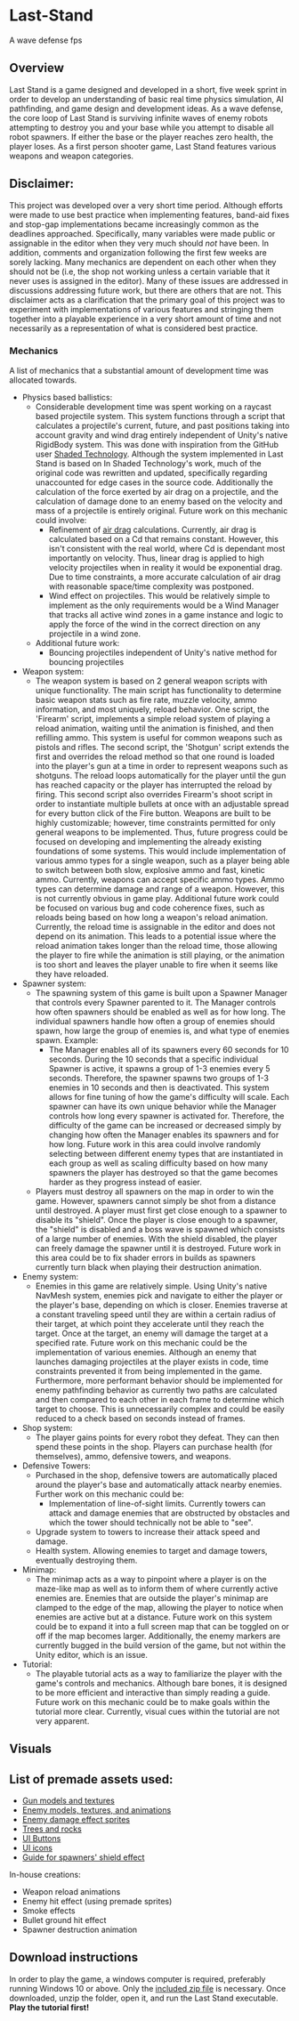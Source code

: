 # Last-Stand
A wave defense fps
## Overview
Last Stand is a game designed and developed in a short, five week sprint in order to develop an understanding of basic real time physics simulation, AI pathfinding, and
game design and development ideas. As a wave defense, the core loop of Last Stand is surviving infinite waves of enemy robots attempting to destroy you 
and your base while you attempt to disable all robot spawners. If either the base or the player reaches zero health, the player loses.
As a first person shooter game, Last Stand features various weapons and weapon categories. 

## Disclaimer:
  This project was developed over a very short time period. Although efforts were made to use best practice when implementing features, band-aid fixes and stop-gap implementations
  became increasingly common as the deadlines approached. Specifically, many variables were made public or assignable in the editor when they very much should _not_ have been.
  In addition, comments and organization following the first few weeks are sorely lacking. Many mechanics are dependent on each other when they should not be (i.e, the shop
  not working unless a certain variable that it never uses is assigned in the editor). Many of these issues are addressed in discussions addressing future work, but there are others
  that are not. This disclaimer acts as a clarification that the primary goal of this project was to experiment with implementations of various features and stringing them
  together into a playable experience in a very short amount of time and not necessarily as a representation of what is considered best practice.

### Mechanics
A list of mechanics that a substantial amount of development time was allocated towards.
- Physics based ballistics:
  - Considerable development time was spent working on a raycast based projectile system. This system functions through a script
  that calculates a projectile's current, future, and past positions taking into account gravity and wind drag entirely independent of Unity's native RigidBody system. 
  This was done with inspiration from the GitHub user
  [Shaded Technology](https://github.com/ShadedTechnology/SniperShootingTutorial). Although the system implemented in Last Stand is based on
  In Shaded Technology's work, much of the original code was rewritten and updated, specifically regarding unaccounted for edge cases in the source code. 
  Additionally the calculation of the force exerted by air drag on a projectile, and the calculation of damage done to an enemy based on the velocity and mass of a projectile
  is entirely original. Future work on this mechanic could involve: 
      - Refinement of [air drag](https://en.wikipedia.org/wiki/Drag_(physics))
        calculations. Currently, air drag is calculated based on a Cd that remains constant. However, this isn't consistent with the real world, where Cd is dependant most importantly
        on velocity. Thus, linear drag is applied to high velocity projectiles when in reality it would be exponential drag. Due to time constraints, a more accurate calculation
        of air drag with reasonable space/time complexity was postponed.
      - Wind effect on projectiles. This would be relatively simple to implement as the only requirements would be a Wind Manager that tracks all active wind zones in a game instance
      and logic to apply the force of the wind in the correct direction on any projectile in a wind zone.
  - Additional future work:
    - Bouncing projectiles independent of Unity's native method for bouncing projectiles
- Weapon system:
  - The weapon system is based on 2 general weapon scripts with unique functionality. The main script has functionality to determine basic weapon stats such as fire rate,
  muzzle velocity, ammo information, and most uniquely, reload behavior. One script, the 'Firearm' script, implements a simple reload system of playing a reload animation, waiting until the animation
  is finished, and then refilling ammo. This system is useful for common weapons such as pistols and rifles. The second script, the 'Shotgun' script extends the first and overrides the reload method
  so that one round is loaded into the player's gun at a time in order to represent weapons such as shotguns. The reload loops automatically for the player until
  the gun has reached capacity or the player has interrupted the reload by firing. This second script also overrides Firearm's shoot script in order to instantiate multiple
  bullets at once with an adjustable spread for every button click of the Fire button. Weapons are built to be highly customizable; however, time constraints permitted for only
  general weapons to be implemented. Thus, future progress could be focused on developing and implementing the already existing foundations of some systems. This would include
  implementation of various ammo types for a single weapon, such as a player being able to switch between both slow, explosive ammo and fast, kinetic ammo. Currently,
  weapons can accept specific ammo types. Ammo types can determine damage and range of a weapon. However, this is not currently obvious in game play. Additional future work
  could be focused on various bug and code coherence fixes, such as reloads being based on how long a weapon's reload animation. Currently, the reload time is assignable in the editor
  and does not depend on its animation. This leads to a potential issue where the reload animation takes longer than the reload time, those allowing the player to fire while
  the animation is still playing, or the animation is too short and leaves the player unable to fire when it seems like they have reloaded.
- Spawner system:
  - The spawning system of this game is built upon a Spawner Manager that controls every Spawner parented to it. The Manager controls how often spawners should be enabled
  as well as for how long. The individual spawners handle how often a group of enemies should spawn, how large the group of enemies is, and what type of enemies spawn. Example:
    - The Manager enables all of its spawners every 60 seconds for 10 seconds. During the 10 seconds that a specific individual Spawner is active, it spawns a group of 1-3 enemies every
    5 seconds. Therefore, the spawner spawns two groups of 1-3 enemies in 10 seconds and then is deactivated. This system allows for fine tuning of how the game's difficulty
    will scale. Each spawner can have its own unique behavior while the Manager controls how long every spawner is activated for. Therefore, the difficulty of the game can 
    be increased or decreased simply by changing how often the Manager enables its spawners and for how long. Future work in this area could involve randomly selecting between
    different enemy types that are instantiated in each group as well as scaling difficulty based on how many spawners the player has destroyed so that the game becomes harder
    as they progress instead of easier.
  - Players must destroy all spawners on the map in order to win the game. However, spawners cannot simply be shot from a distance until destroyed. A player must
  first get close enough to a spawner to disable its "shield". Once the player is close enough to a spawner, the "shield" is disabled and a boss wave is spawned which consists of a large number of enemies.
  With the shield disabled, the player can freely damage the spawner until it is destroyed. Future work in this area could be to fix shader errors in builds as spawners
  currently turn black when playing their destruction animation.
- Enemy system:
  - Enemies in this game are relatively simple. Using Unity's native NavMesh system, enemies pick and navigate to either the player or the player's base, depending on which is closer.
  Enemies traverse at a constant traveling speed until they are within a certain radius of their target, at which point they accelerate until they reach the target.
  Once at the target, an enemy will damage the target at a specified rate. Future work on this mechanic could be the implementation of various enemies. Although an enemy
  that launches damaging projectiles at the player exists in code, time constraints prevented it from being implemented in the game. Furthermore, more performant behavior
  should be implemented for enemy pathfinding behavior as currently two paths are calculated and then compared to each other in each frame to determine which target to choose.
  This is unnecessarily complex and could be easily reduced to a check based on seconds instead of frames.
- Shop system:
  - The player gains points for every robot they defeat. They can then spend these points in the shop. Players can purchase health (for themselves), ammo, defensive towers, and weapons.
- Defensive Towers:
  - Purchased in the shop, defensive towers are automatically placed around the player's base and automatically attack nearby enemies. Further work on this mechanic could
  be:
    - Implementation of line-of-sight limits. Currently towers can attack and damage enemies that are obstructed by obstacles and which the tower should technically not be able to
  "see". 
  - Upgrade system to towers to increase their attack speed and damage.
  - Health system. Allowing enemies to target and damage towers, eventually destroying them.
- Minimap:
  - The minimap acts as a way to pinpoint where a player is on the maze-like map as well as to inform them of where currently active enemies are. Enemies that are outside
  the player's minimap are clamped to the edge of the map, allowing the player to notice when enemies are active but at a distance. Future work on this system could be
  to expand it into a full screen map that can be toggled on or off if the map becomes larger. Additionally, the enemy markers are currently bugged in the build version
  of the game, but not within the Unity editor, which is an issue.
- Tutorial:
  - The playable tutorial acts as a way to familiarize the player with the game's controls and mechanics. Although bare bones, it is designed to be more efficient and interactive than
  simply reading a guide. Future work on this mechanic could be to make goals within the tutorial more clear. Currently, visual cues within the tutorial are not very apparent.
  
## Visuals
List of premade assets used:
-
- [Gun models and textures](https://assetstore.unity.com/packages/3d/props/guns/low-poly-weapons-vol-1-151980)
- [Enemy models, textures, and animations](https://assetstore.unity.com/packages/3d/animations/melee-warrior-animations-free-165785)
- [Enemy damage effect sprites](https://assetstore.unity.com/packages/vfx/particles/hit-impact-effects-free-218385)
- [Trees and rocks](https://assetstore.unity.com/packages/3d/vegetation/lowpoly-trees-and-rocks-88376)
- [UI Buttons](https://assetstore.unity.com/packages/2d/gui/icons/ui-button-pack-2-1200-button-130422)
- [UI icons](https://assetstore.unity.com/packages/2d/gui/icons/fps-icons-pack-45240)
- [Guide for spawners' shield effect](https://www.youtube.com/@GameAcademySchool)

In-house creations:
- Weapon reload animations
- Enemy hit effect (using premade sprites)
- Smoke effects
- Bullet ground hit effect
- Spawner destruction animation

## Download instructions
In order to play the game, a windows computer is required, preferably running Windows 10 or above. Only the [included zip file](sell488/Last-Stand/blob/main/Last%20Stand%20Final.zip) is necessary. 
Once downloaded, unzip the folder, open it, and run the Last Stand executable.  **Play the tutorial first!**


